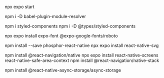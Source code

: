 npx expo start

npm i -D babel-plugin-module-resolver

npm i styled-components
npm i -D @types/styled-components

npx expo install expo-font @expo-google-fonts/roboto

npm install --save phosphor-react-native
npx expo install react-native-svg

npm install @react-navigation/native
npx expo install react-native-screens react-native-safe-area-context
npm install @react-navigation/native-stack

npm install @react-native-async-storage/async-storage
